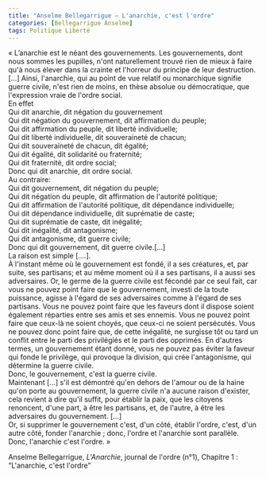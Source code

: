 ```yaml
---
title: "Anselme Bellegarrigue – L'anarchie, c'est l'ordre"
categories: [Bellegarrigue Anselme]
tags: Politique Liberté
---
```



« L’anarchie est le néant des gouvernements. Les gouvernements, dont nous sommes les pupilles, n'ont naturellement trouvé rien de mieux à faire qu'à nous élever dans la crainte et l'horreur du principe de leur destruction. […]  Ainsi, l'anarchie, qui au point de vue relatif ou monarchique signifie guerre civile, n'est rien de moins, en thèse absolue ou démocratique, que l'expression vraie de l'ordre social.  
En effet  
Qui dit anarchie, dit négation du gouvernement  
Qui dit négation du gouvernement, dit affirmation du peuple;  
Qui dit affirmation du peuple, dit liberté individuelle;  
Qui dit liberté individuelle, dit souveraineté de chacun;  
Qui dit souveraineté de chacun, dit égalité;  
Qui dit égalité, dit solidarité ou fraternité;  
Qui dit fraternité, dit ordre social;  
Donc qui dit anarchie, dit ordre social.  
Au contraire:  
Qui dit gouvernement, dit négation du peuple;  
Qui dit négation du peuple, dit affirmation de l'autorité politique;  
Qui dit affirmation de l'autorité politique, dit dépendance individuelle;  
Oui dit dépendance individuelle, dit suprématie de caste;  
Qui dit suprématie de caste, dit inégalité;  
Qui dit inégalité, dit antagonisme;  
Qui dit antagonisme, dit guerre civile;  
Donc qui dit gouvernement, dit guerre civile.[…]  
La raison est simple [….].  
À l'instant même où le gouvernement est fondé, il a ses créatures, et, par suite, ses partisans; et au même moment où il a ses partisans, il a aussi ses adversaires. Or, le germe de la guerre civile est fécondé par ce seul fait, car vous ne pouvez point faire que le gouvernement, investi de la toute puissance, agisse à l'égard de ses adversaires comme à l'égard de ses partisans. Vous ne pouvez point faire que les faveurs dont il dispose soient également réparties entre ses amis et ses ennemis. Vous ne pouvez point faire que ceux-là ne soient choyés, que ceux-ci ne soient persécutés. Vous ne pouvez donc point faire que, de cette inégalité, ne surgisse tôt ou tard un conflit entre le parti des privilégiés et le parti des opprimés. En d'autres termes, un gouvernement étant donné, vous ne pouvez pas éviter la faveur qui fonde le privilège, qui provoque la division, qui crée l'antagonisme, qui détermine la guerre civile.  
Donc, le gouvernement, c'est la guerre civile.  
Maintenant […] s'il est démontré qu'en dehors de l'amour ou de la haine qu'on porte au gouvernement, la guerre civile n'a aucune raison d'exister, cela revient à dire qu'il suffit, pour établir la paix, que les citoyens renoncent, d'une part, à être les partisans, et, de l'autre, à être les adversaires du gouvernement. […]  
Or, si supprimer le gouvernement c'est, d'un côté, établir l'ordre, c'est, d'un autre côté, fonder l'anarchie ; donc, l'ordre et l'anarchie sont parallèle.  
Donc, l'anarchie c'est l'ordre. »

Anselme Bellegarrigue, _L'Anarchie_, journal de l'ordre (n°1), Chapitre 1 : “L'anarchie, c'est l'ordre”